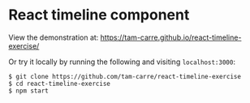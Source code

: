# React timeline component

View the demonstration at: https://tam-carre.github.io/react-timeline-exercise/

Or try it locally by running the following and visiting `localhost:3000`:
```
$ git clone https://github.com/tam-carre/react-timeline-exercise
$ cd react-timeline-exercise
$ npm start
```
